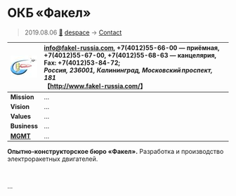 # ОКБ «Факел»
> 2019.08.06 [🚀](../../index/index.md) [despace](../index.md) → [Contact](../contact.md)

|[![](../f/con/o/okb_fakel_logo1_thumb.jpg)](../f/con/o/okb_fakel_logo1.png)|<info@fakel-russia.com>, +7(4012)55-66-00 — приёмная, +7(4012)55-67-00, +7(4012)55-68-63 — канцелярия, Fax: +7(4012)53-84-72;<br> *Россия, 236001, Калининград, Московский проспект, 181*<br> 【<http://www.fakel-russia.com/>】|
|:--|:--|
|**Mission**|…|
|**Vision**|…|
|**Values**|…|
|**Business**|…|
|**[MGMT](../mgmt.md)**|…|

**Опытно‑конструкторское бюро «Факел».** Разработка и производство электроракетных двигателей.


<p style="page-break-after:always"> </p>

…

